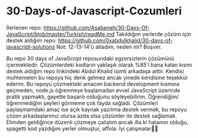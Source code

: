 # 30-Days-of-Javascript-Cozumleri
İlerlenen repo: https://github.com/Asabeneh/30-Days-Of-JavaScript/blob/master/Turkish/readMe.md
Takıldığım yerlerde çözüm için destek aldığım repo: https://github.com/0xabdulkhalid/30-days-of-javascript-solutions
Not: 12-13-14'ü atladım, neden mi? Boşver.

Bu repo 30 days of JavaScript reposundaki egzersizlerin çözümünü içermektedir. Çözümlerdeki kodların yaklaşık olarak %85'i bana kalan kısmı destek aldığım repo linkindeki Abdul Khalid isimli arkadaşa aittir. Kendisi muhtemelen bu repoya hiç denk gelmez ancak yinede kendisine teşekkür ederim.
Bu repoyu çözmekteki amacım backend development kısmına geçmeden, node.js öğrenmeye başlamadan evvel JavaScript üzerinde pratik yapmaktı, gayette başarılı olduğunu söyleyebilirim. Öğrendiğim/öğrenmediğim şeyleri görmeme çok fayda sağladı. Çözümleri paylaşmamdaki amaç ise açık kaynak yazılıma
destek vermek, bu repoyu çözen arkadaşlarımız olursa azda olsa çözümler ile destek sağlamak. Elimden geldiğince düzenli çözmeye çalıştım ancak illa ki hatamın olduğu, spagetti kod yazdığım yerler olmuştur, affola. İyi çalışmalar✌🏼



